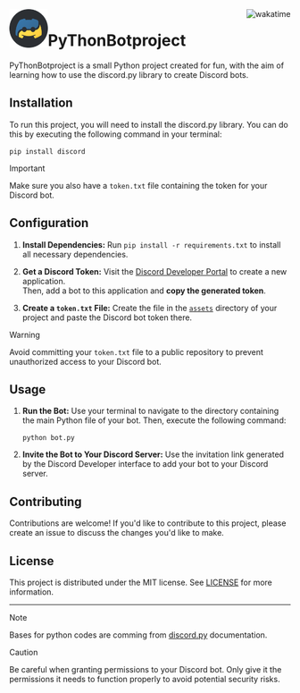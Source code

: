 <a href="https://wakatime.com/badge/user/579bed4b-39bc-4178-85cd-cca984453d63/project/dd8e59b0-cfad-48a8-a0f0-c1341fad7612">
   <img align="right" src="https://wakatime.com/badge/user/579bed4b-39bc-4178-85cd-cca984453d63/project/dd8e59b0-cfad-48a8-a0f0-c1341fad7612.svg" alt="wakatime">
</a>
<img align="left" src="assets/images/BotPy.png" width="69em">

# PyThonBotproject

PyThonBotproject is a small Python project created for fun, with the aim of learning how to use the discord.py library to create Discord bots.

## Installation

To run this project, you will need to install the discord.py library. You can do this by executing the following command in your terminal:
```
pip install discord
```

> [!IMPORTANT]
> Make sure you also have a `token.txt` file containing the token for your Discord bot.

## Configuration

1. **Install Dependencies:** Run `pip install -r requirements.txt` to install all necessary dependencies.

2. **Get a Discord Token:** Visit the [Discord Developer Portal](https://discord.com/developers/applications) to create a new application.
<br>Then, add a bot to this application and **copy the generated token**.
   
3. **Create a `token.txt` File:** Create the file in the [`assets`](assets) directory of your project and paste the Discord bot token there.
> [!WARNING]
> Avoid committing your `token.txt` file to a public repository to prevent unauthorized access to your Discord bot.

## Usage

1. **Run the Bot:** Use your terminal to navigate to the directory containing the main Python file of your bot. Then, execute the following command:
    ```
    python bot.py
    ```

2. **Invite the Bot to Your Discord Server:** Use the invitation link generated by the Discord Developer interface to add your bot to your Discord server.

## Contributing

Contributions are welcome! If you'd like to contribute to this project, please create an issue to discuss the changes you'd like to make.

## License

This project is distributed under the MIT license. See [LICENSE](LICENSE) for more information.

---

> [!NOTE]
> Bases for python codes are comming from [discord.py](https://discordpy.readthedocs.io/en/stable/index.html) documentation.

> [!CAUTION]
> Be careful when granting permissions to your Discord bot. Only give it the permissions it needs to function properly to avoid potential security risks.

